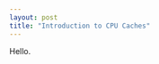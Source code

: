 ```yaml
---
layout: post
title: "Introduction to CPU Caches"
---
```


Hello.

<!-- vim: set tw=90 sts=-1 sw=4 et spell: -->

